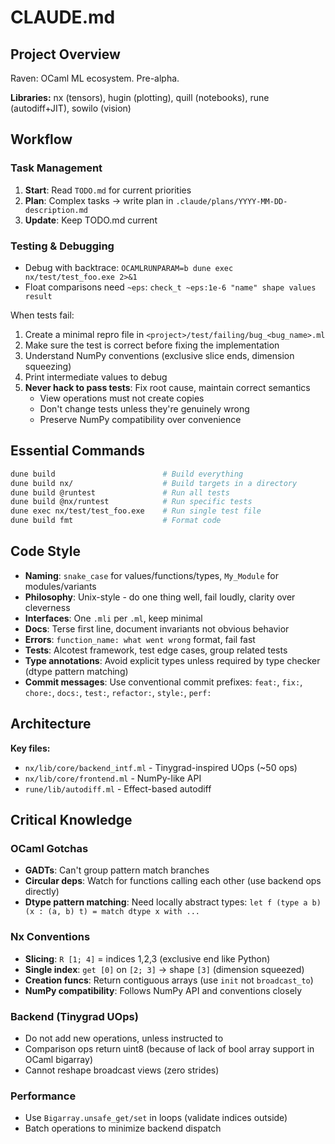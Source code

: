 # CLAUDE.md

## Project Overview

Raven: OCaml ML ecosystem. Pre-alpha.

**Libraries:** nx (tensors), hugin (plotting), quill (notebooks), rune (autodiff+JIT), sowilo (vision)

## Workflow

### Task Management

1. **Start**: Read `TODO.md` for current priorities
2. **Plan**: Complex tasks → write plan in `.claude/plans/YYYY-MM-DD-description.md`  
3. **Update**: Keep TODO.md current

### Testing & Debugging
- Debug with backtrace: `OCAMLRUNPARAM=b dune exec nx/test/test_foo.exe 2>&1`
- Float comparisons need `~eps`: `check_t ~eps:1e-6 "name" shape values result`

When tests fail:
1. Create a minimal repro file in `<project>/test/failing/bug_<bug_name>.ml`
2. Make sure the test is correct before fixing the implementation
3. Understand NumPy conventions (exclusive slice ends, dimension squeezing)
4. Print intermediate values to debug
5. **Never hack to pass tests**: Fix root cause, maintain correct semantics
   - View operations must not create copies
   - Don't change tests unless they're genuinely wrong
   - Preserve NumPy compatibility over convenience

## Essential Commands

```bash
dune build                        # Build everything
dune build nx/                    # Build targets in a directory
dune build @runtest               # Run all tests
dune build @nx/runtest            # Run specific tests
dune exec nx/test/test_foo.exe    # Run single test file
dune build fmt                    # Format code
```

## Code Style

- **Naming**: `snake_case` for values/functions/types, `My_Module` for modules/variants
- **Philosophy**: Unix-style - do one thing well, fail loudly, clarity over cleverness
- **Interfaces**: One `.mli` per `.ml`, keep minimal
- **Docs**: Terse first line, document invariants not obvious behavior
- **Errors**: `function_name: what went wrong` format, fail fast
- **Tests**: Alcotest framework, test edge cases, group related tests
- **Type annotations**: Avoid explicit types unless required by type checker (dtype pattern matching)
- **Commit messages**: Use conventional commit prefixes: `feat:`, `fix:`, `chore:`, `docs:`, `test:`, `refactor:`, `style:`, `perf:`

## Architecture

**Key files:**
- `nx/lib/core/backend_intf.ml` - Tinygrad-inspired UOps (~50 ops)
- `nx/lib/core/frontend.ml` - NumPy-like API
- `rune/lib/autodiff.ml` - Effect-based autodiff

## Critical Knowledge

### OCaml Gotchas
- **GADTs**: Can't group pattern match branches
- **Circular deps**: Watch for functions calling each other (use backend ops directly)
- **Dtype pattern matching**: Need locally abstract types: `let f (type a b) (x : (a, b) t) = match dtype x with ...`

### Nx Conventions
- **Slicing**: `R [1; 4]` = indices 1,2,3 (exclusive end like Python)
- **Single index**: `get [0]` on `[2; 3]` → shape `[3]` (dimension squeezed)
- **Creation funcs**: Return contiguous arrays (use `init` not `broadcast_to`)
- **NumPy compatibility**: Follows NumPy API and conventions closely

### Backend (Tinygrad UOps)
- Do not add new operations, unless instructed to
- Comparison ops return uint8 (because of lack of bool array support in OCaml bigarray)
- Cannot reshape broadcast views (zero strides)

### Performance
- Use `Bigarray.unsafe_get/set` in loops (validate indices outside)
- Batch operations to minimize backend dispatch
